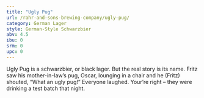 ```yaml
---
title: "Ugly Pug"
url: /rahr-and-sons-brewing-company/ugly-pug/
category: German Lager
style: German-Style Schwarzbier
abv: 4.5
ibu: 0
srm: 0
upc: 0
---
```

Ugly Pug is a schwarzbier, or black lager. But the real story is its name. Fritz saw his mother-in-law’s pug, Oscar, lounging in a chair and he (Fritz) shouted, “What an ugly pug!” Everyone laughed. Your’re right – they were drinking a test batch that night.

